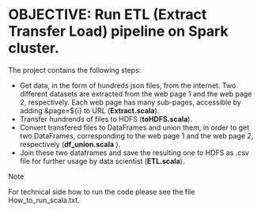 # OBJECTIVE: Run ETL (Extract Transfer Load) pipeline on Spark cluster.
The project contains the following steps:
* Get data, in the form of hundreds json files, from the internet. Two different datasets are extracted from the web page 1 and the web page 2, respectively. Each web page has many sub-pages, accessible by adding &page=${i} to URL (**Extract.scala**).
* Transfer hundrends of files to HDFS (**toHDFS.scala**). 
* Convert transfered files to DataFrames and union them, in order to get two DataFrames, corresponding to the web page 1 and the web page 2, respectively (**df_union.scala** ).
* Join these two dataframes and save the resulting one to HDFS as .csv file for further usage by data scientist (**ETL.scala**).
> [!NOTE]
> For technical side how to run the code please see the file How_to_run_scala.txt.
